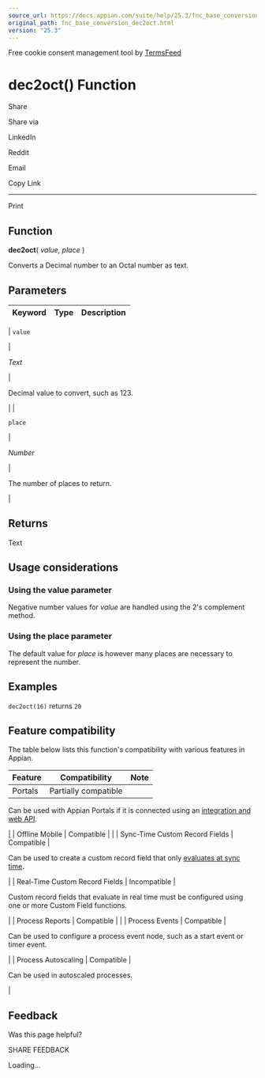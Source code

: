 ```yaml
---
source_url: https://docs.appian.com/suite/help/25.3/fnc_base_conversion_dec2oct.html
original_path: fnc_base_conversion_dec2oct.html
version: "25.3"
---
```


Free cookie consent management tool by [TermsFeed](https://www.termsfeed.com/)

# dec2oct() Function

Share

Share via

LinkedIn

Reddit

Email

Copy Link

* * *

Print

## Function

**dec2oct**( _value, place_ )

Converts a Decimal number to an Octal number as text.

## Parameters

| Keyword | Type | Description |
| --- | --- | --- |
|
`value`

 |

_Text_

 |

Decimal value to convert, such as 123.

 |
|

`place`

 |

_Number_

 |

The number of places to return.

 |

## Returns

Text

## Usage considerations

### Using the value parameter

Negative number values for _value_ are handled using the 2's complement method.

### Using the place parameter

The default value for _place_ is however many places are necessary to represent the number.

## Examples

`dec2oct(16)` returns `20`

## Feature compatibility

The table below lists this function's compatibility with various features in Appian.

| Feature | Compatibility | Note |
| --- | --- | --- |
| Portals | Partially compatible |
Can be used with Appian Portals if it is connected using an [integration and web API](portals-design.html#using-partially-compatible-functions-and-objects-in-a-portal).

 |
| Offline Mobile | Compatible |  |
| Sync-Time Custom Record Fields | Compatible |

Can be used to create a custom record field that only [evaluates at sync time](custom-record-fields.html#prodlink-sync-time-evaluations).

 |
| Real-Time Custom Record Fields | Incompatible |

Custom record fields that evaluate in real time must be configured using one or more Custom Field functions.

 |
| Process Reports | Compatible |  |
| Process Events | Compatible |

Can be used to configure a process event node, such as a start event or timer event.

 |
| Process Autoscaling | Compatible |

Can be used in autoscaled processes.

 |

## Feedback

Was this page helpful?

SHARE FEEDBACK

Loading...